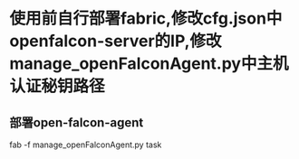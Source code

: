 # 使用前自行部署fabric,修改cfg.json中openfalcon-server的IP,修改manage_openFalconAgent.py中主机认证秘钥路径
## 部署open-falcon-agent
fab -f manage_openFalconAgent.py task


